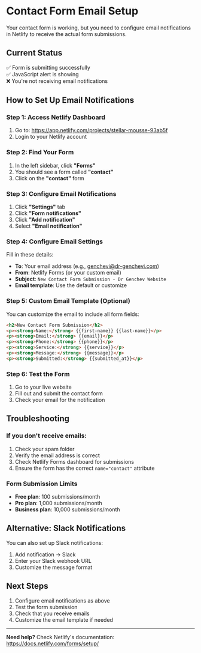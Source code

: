 # Contact Form Email Setup

Your contact form is working, but you need to configure email notifications in Netlify to receive the actual form submissions.

## Current Status
✅ Form is submitting successfully  
✅ JavaScript alert is showing  
❌ You're not receiving email notifications  

## How to Set Up Email Notifications

### Step 1: Access Netlify Dashboard
1. Go to: https://app.netlify.com/projects/stellar-mousse-93ab5f
2. Login to your Netlify account

### Step 2: Find Your Form
1. In the left sidebar, click **"Forms"**
2. You should see a form called **"contact"**
3. Click on the **"contact"** form

### Step 3: Configure Email Notifications
1. Click **"Settings"** tab
2. Click **"Form notifications"**
3. Click **"Add notification"**
4. Select **"Email notification"**

### Step 4: Configure Email Settings
Fill in these details:
- **To**: Your email address (e.g., genchevi@dr-genchevi.com)
- **From**: Netlify Forms (or your custom email)
- **Subject**: `New Contact Form Submission - Dr Genchev Website`
- **Email template**: Use the default or customize

### Step 5: Custom Email Template (Optional)
You can customize the email to include all form fields:

```html
<h2>New Contact Form Submission</h2>
<p><strong>Name:</strong> {{first-name}} {{last-name}}</p>
<p><strong>Email:</strong> {{email}}</p>
<p><strong>Phone:</strong> {{phone}}</p>
<p><strong>Service:</strong> {{service}}</p>
<p><strong>Message:</strong> {{message}}</p>
<p><strong>Submitted:</strong> {{submitted_at}}</p>
```

### Step 6: Test the Form
1. Go to your live website
2. Fill out and submit the contact form
3. Check your email for the notification

## Troubleshooting

### If you don't receive emails:
1. Check your spam folder
2. Verify the email address is correct
3. Check Netlify Forms dashboard for submissions
4. Ensure the form has the correct `name="contact"` attribute

### Form Submission Limits
- **Free plan**: 100 submissions/month
- **Pro plan**: 1,000 submissions/month
- **Business plan**: 10,000 submissions/month

## Alternative: Slack Notifications
You can also set up Slack notifications:
1. Add notification → Slack
2. Enter your Slack webhook URL
3. Customize the message format

## Next Steps
1. Configure email notifications as above
2. Test the form submission
3. Check that you receive emails
4. Customize the email template if needed

---

**Need help?** Check Netlify's documentation: https://docs.netlify.com/forms/setup/ 
